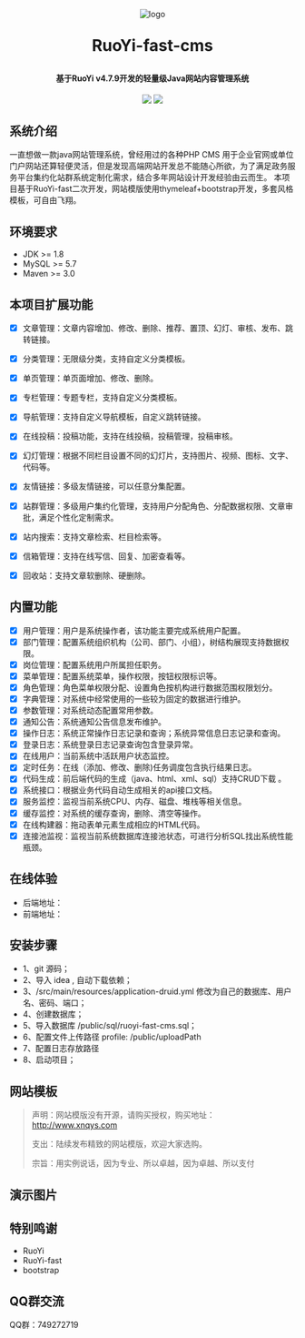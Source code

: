

<p align="center">
	<img alt="logo" src="https://raw.githubusercontent.com/huangxing2010/RuoYi-fast-cms/refs/heads/main/public/demoImg/创意.png">
</p>


<h1 align="center" style="margin: 30px 0 30px; font-weight: bold;">RuoYi-fast-cms </h1>
<h4 align="center">基于RuoYi v4.7.9开发的轻量级Java网站内容管理系统</h4>
<p align="center">
	<a href="https://gitee.com/y_project/RuoYi"><img src="https://img.shields.io/badge/RuoYi-v4.7.9-brightgreen.svg"></a>
	<a href="https://gitee.com/y_project/RuoYi/blob/master/LICENSE"><img src="https://img.shields.io/github/license/mashape/apistatus.svg"></a>
</p>


## 系统介绍
一直想做一款java网站管理系统，曾经用过的各种PHP CMS 用于企业官网或单位门户网站还算轻便灵活，但是发现高端网站开发总不能随心所欲，为了满足政务服务平台集约化站群系统定制化需求，结合多年网站设计开发经验由云而生。
本项目基于RuoYi-fast二次开发，网站模版使用thymeleaf+bootstrap开发，多套风格模板，可自由飞翔。

## 环境要求

* JDK >= 1.8
* MySQL >= 5.7
* Maven >= 3.0


## 本项目扩展功能
- [x] 文章管理：文章内容增加、修改、删除、推荐、置顶、幻灯、审核、发布、跳转链接。
- [x] 分类管理：无限级分类，支持自定义分类模板。
- [x] 单页管理：单页面增加、修改、删除。
- [x] 专栏管理：专题专栏，支持自定义分类模板。
- [x] 导航管理：支持自定义导航模板，自定义跳转链接。
- [x] 在线投稿：投稿功能，支持在线投稿，投稿管理，投稿审核。
- [x] 幻灯管理：根据不同栏目设置不同的幻灯片，支持图片、视频、图标、文字、代码等。
- [x] 友情链接：多级友情链接，可以任意分集配置。
- [x] 站群管理：多级用户集约化管理，支持用户分配角色、分配数据权限、文章审批，满足个性化定制需求。
- [x] 站内搜索：支持文章检索、栏目检索等。
- [x] 信箱管理：支持在线写信、回复、加密查看等。
- [x] 回收站：支持文章软删除、硬删除。


## 内置功能

- [x] 用户管理：用户是系统操作者，该功能主要完成系统用户配置。
- [x] 部门管理：配置系统组织机构（公司、部门、小组），树结构展现支持数据权限。
- [x] 岗位管理：配置系统用户所属担任职务。
- [x] 菜单管理：配置系统菜单，操作权限，按钮权限标识等。
- [x] 角色管理：角色菜单权限分配、设置角色按机构进行数据范围权限划分。
- [x] 字典管理：对系统中经常使用的一些较为固定的数据进行维护。
- [x] 参数管理：对系统动态配置常用参数。
- [x] 通知公告：系统通知公告信息发布维护。
- [x] 操作日志：系统正常操作日志记录和查询；系统异常信息日志记录和查询。
- [x] 登录日志：系统登录日志记录查询包含登录异常。
- [x] 在线用户：当前系统中活跃用户状态监控。
- [x] 定时任务：在线（添加、修改、删除)任务调度包含执行结果日志。
- [x] 代码生成：前后端代码的生成（java、html、xml、sql）支持CRUD下载 。
- [x] 系统接口：根据业务代码自动生成相关的api接口文档。
- [x] 服务监控：监视当前系统CPU、内存、磁盘、堆栈等相关信息。
- [x] 缓存监控：对系统的缓存查询，删除、清空等操作。
- [x] 在线构建器：拖动表单元素生成相应的HTML代码。
- [x] 连接池监视：监视当前系统数据库连接池状态，可进行分析SQL找出系统性能瓶颈。

## 在线体验
* 后端地址：
* 前端地址：

## 安装步骤
* 1、git 源码；
* 2、导入 idea , 自动下载依赖；
* 3、/src/main/resources/application-druid.yml 修改为自己的数据库、用户名、密码、端口；
* 4、创建数据库；
* 5、导入数据库 /public/sql/ruoyi-fast-cms.sql；
* 6、配置文件上传路径  profile: /public/uploadPath
* 7、配置日志存放路径 <property name="log.path" value="/public/logs" />
* 8、启动项目；

## 网站模板
> 声明：网站模版没有开源，请购买授权，购买地址：http://www.xnqys.com
> 
> 支出：陆续发布精致的网站模版，欢迎大家选购。
> 
> 宗旨：用实例说话，因为专业、所以卓越，因为卓越、所以支付



## 演示图片

## 特别鸣谢
* RuoYi
* RuoYi-fast
* bootstrap

## QQ群交流
QQ群：749272719